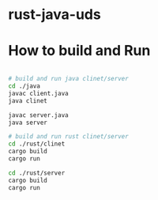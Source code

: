 # rust-java-uds


# How to build and Run
```bash

# build and run java clinet/server
cd ./java
javac client.java
java clinet

javac server.java
java server

# build and run rust clinet/server
cd ./rust/clinet
cargo build
cargo run

cd ./rust/server
cargo build
cargo run
```
